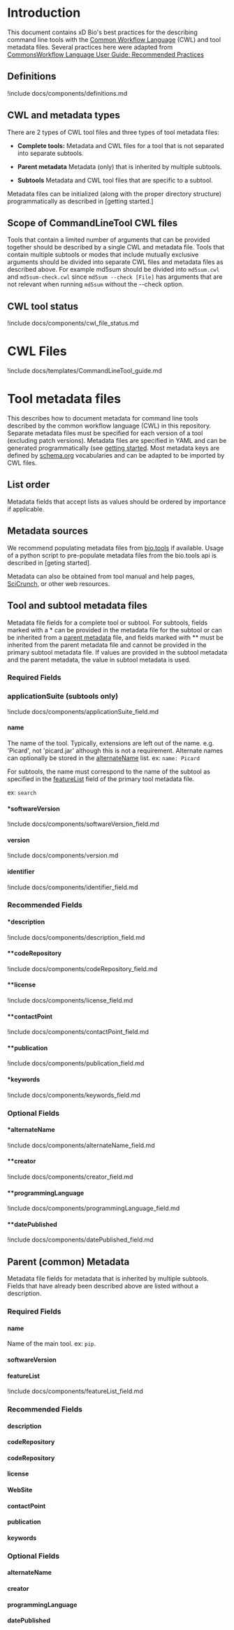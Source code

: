 # Introduction

This document contains xD Bio's best practices for the describing command line tools with the
[Common Workflow Language](https://github.com/common-workflow-language/common-workflow-language) (CWL) and tool metadata
files.
Several practices here were adapted from 
[CommonsWorkflow Language User Guide: Recommended Practices](http://www.commonwl.org/user_guide/rec-practices/)

## Definitions

!include docs/components/definitions.md

## CWL and metadata types 

There are 2 types of CWL tool files and three types of tool metadata files:

-  **Complete tools:** 
Metadata and CWL files for a tool that is not separated into separate subtools. 

-  **Parent metadata** 
 Metadata (only) that is inherited by multiple subtools.
 
- **Subtools**
Metadata and CWL tool files that are specific to a subtool. 

Metadata files can be initialized (along with the proper directory structure) programmatically as described in [getting started.]

## Scope of CommandLineTool CWL files

Tools that contain a limited number of arguments that can be provided together should be described by a single CWL and metadata file. Tools that contain multiple subtools or modes that include mutually exclusive arguments should be divided into 
separate CWL files and metadata files as described above. For example md5sum should be divided into `md5sum.cwl` and `md5sum-check.cwl` since `md5sum --check [File]` 
has arguments that are not relevant when running `md5sum`  without the --check option.

## CWL tool status

!include docs/components/cwl_file_status.md

# CWL Files

!include docs/templates/CommandLineTool_guide.md

# Tool metadata files

This describes how to document metadata for command line tools described by the common workflow language (CWL) in this repository. 
Separate metadata files must be specified for each version of a tool (excluding patch versions). Metadata files are
specified in YAML and can be generated programmatically (see [getting started](../docs/Getting_Started.md). Most metadata keys are defined by [schema.org](https://schema.org/) vocabularies and can be adapted to be 
imported by CWL files.

## List order

Metadata fields that accept lists as values should be ordered by importance if applicable. 

## Metadata sources

We recommend populating metadata files from [bio.tools](https://bio.tools/) if available. Usage of a python script to pre-populate 
metadata files from the bio.tools api is described in [geting started].

Metadata can also be obtained from tool manual and help pages, [SciCrunch](https://scicrunch.org/), or other web resources.

## <a name="complete"><a/>Tool and subtool metadata files

Metadata file fields for a complete tool or subtool. For subtools, fields marked with a \* can be provided in the metadata file for the subtool or can be inherited from a [parent metadata]() file, and fields marked with \*\*  must be inherited from the parent metadata file and cannot be provided in the primary subtool metadata file.  If values are provided in the subtool metadata and the parent metadata, the value in subtool metadata is used.

### Required Fields

### applicationSuite (subtools only)

!include docs/components/applicationSuite_field.md

#### <a name="name1"><a/>name

The name of the tool. Typically, extensions are left out of the name. e.g. 'Picard', not 'picard.jar' although this is
not a requirement. Alternate names can optionally be stored in the [alternateName](#alternatename) list. 
ex: `name: Picard`

For subtools, the name must correspond to the name of the subtool as specified in the [featureList](#featurelist) field of the primary tool metadata file.

ex: `search`

#### <a name="softwareVersion"></a> \*softwareVersion

!include docs/components/softwareVersion_field.md


#### <a name="version"></a> version

!include docs/components/version.md

#### identifier

!include docs/components/identifier_field.md


### Recommended Fields

#### \*description

!include docs/components/description_field.md

#### \*\*codeRepository

!include docs/components/codeRepository_field.md

#### \*\*license

!include docs/components/license_field.md

#### \*\*contactPoint

!include docs/components/contactPoint_field.md

#### \*\*publication

!include docs/components/publication_field.md

#### \*keywords

!include docs/components/keywords_field.md


### Optional Fields

#### \*alternateName

!include docs/components/alternateName_field.md

#### \*\*creator

!include docs/components/creator_field.md

#### \*\*programmingLanguage

!include docs/components/programmingLanguage_field.md

#### \*\*datePublished

!include docs/components/datePublished_field.md


## <a name="parent"><a/>Parent (common) Metadata

Metadata file fields for metadata that is inherited by multiple subtools. Fields that have already been described above are listed without a description.

### Required Fields

#### name

Name of the main tool. ex: `pip`.

#### softwareVersion

#### featureList

!include docs/components/featureList_field.md


### Recommended Fields 

#### description

#### codeRepository

#### codeRepository

#### license

#### WebSite

#### contactPoint

#### publication

#### keywords

### Optional Fields

#### alternateName

#### creator

#### programmingLanguage

#### datePublished

